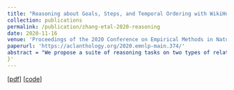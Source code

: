 ```yaml
---
title: "Reasoning about Goals, Steps, and Temporal Ordering with WikiHow"
collection: publications
permalink: /publication/zhang-etal-2020-reasoning
date: 2020-11-16
venue: 'Proceedings of the 2020 Conference on Empirical Methods in Natural Language Processing (EMNLP)'
paperurl: 'https://aclanthology.org/2020.emnlp-main.374/'
abstract = "We propose a suite of reasoning tasks on two types of relations between procedural events: goal-step relations ({``}learn poses{''} is a step in the larger goal of {``}doing yoga{''}) and step-step temporal relations ({``}buy a yoga mat{''} typically precedes {``}learn poses{''}). We introduce a dataset targeting these two relations based on wikiHow, a website of instructional how-to articles. Our human-validated test set serves as a reliable benchmark for common-sense inference, with a gap of about 10{\%} to 20{\%} between the performance of state-of-the-art transformer models and human performance. Our automatically-generated training set allows models to effectively transfer to out-of-domain tasks requiring knowledge of procedural events, with greatly improved performances on SWAG, Snips, and Story Cloze Test in zero- and few-shot settings.",
}'
---
```

\[[pdf](https://aclanthology.org/2020.emnlp-main.374)\] \[[code](https://github.com/zharry29/wikihow-goal-step)\]
